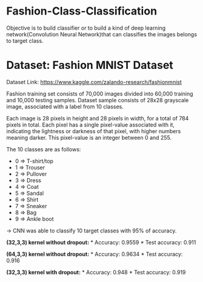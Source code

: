 # Fashion-Class-Classification
Objective is to build classifier or to build a kind of deep learning network(Convolution Neural Network)that can classifies the images belongs to target class.


# Dataset: Fashion MNIST Dataset
Dataset Link:   https://www.kaggle.com/zalando-research/fashionmnist


Fashion training set consists of 70,000 images divided into 60,000 training and 10,000 testing samples. Dataset sample consists of 28x28 grayscale image, associated with a label from 10 classes.

Each image is 28 pixels in height and 28 pixels in width, for a total of 784 pixels in total. Each pixel has a single pixel-value associated with it, indicating the lightness or darkness of that pixel, with higher numbers meaning darker. This pixel-value is an integer between 0 and 255.


The 10 classes are as follows:
* 0 => T-shirt/top 
* 1 => Trouser 
* 2 => Pullover 
* 3 => Dress 
* 4 => Coat 
* 5 => Sandal 
* 6 => Shirt 
* 7 => Sneaker 
* 8 => Bag 
* 9 => Ankle boot


-> CNN was able to classify 10 target classes with 95% of accuracy.

**(32,3,3) kernel without dropout:**
      * Accuracy: 0.9559
      * Test accuracy: 0.911
 
 

**(64,3,3) kernel without dropout:**
      * Accuracy: 0.9634
      * Test accuracy: 0.916
      
      
 

**(32,3,3) kernel with dropout:**
      * Accuracy: 0.948
      * Test accuracy: 0.919    
      
